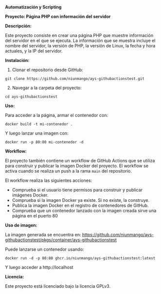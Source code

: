 **Automatización y Scripting**

**Proyecto:
   Página PHP con información del servidor**

**Descripción:**

Este proyecto consiste en crear una página PHP que muestre información del servidor en el que se ejecuta. La información que se muestra incluye el nombre del servidor, la versión de PHP, la versión de Linux, la fecha y hora actuales, y la IP del servidor.

**Instalación:**

1. Clonar el repositorio desde GitHub:

```
git clone https://github.com/niunmango/ays-githubactionstest.git
```

2. Navegar a la carpeta del proyecto:

```
cd ays-githubactionstest
```

**Uso:**

Para acceder a la página, armar el contenedor con:

```
docker build -t mi-contenedor .
```

Y luego lanzar una imagen con:

```
docker run -p 80:80 mi-contenedor -d
```

**Workflow:**

El proyecto también contiene un workflow de GitHub Actions que se utiliza para construir y publicar la imagen Docker del proyecto. El workflow se activa cuando se realiza un push a la rama `main` del repositorio.

El workflow realiza las siguientes acciones:

* Comprueba si el usuario tiene permisos para construir y publicar imágenes Docker.
* Comprueba si la imagen Docker ya existe. Si no existe, la construye.
* Publica la imagen Docker en el registro de contenedores de GitHub.
* Comprueba que un contenedor lanzado con la imagen creada sirve una página en el puerto 80

**Uso de imagen:**

La imagen generada se encuentra en: https://github.com/niunmango/ays-githubactionstest/pkgs/container/ays-githubactionstest

Puede lanzarse un contenedor usando:

```
docker run -d -p 80:80 ghcr.io/niunmango/ays-githubactionstest:latest
```

Y luego acceder a http://localhost

**Licencia:**

Este proyecto está licenciado bajo la licencia GPLv3.